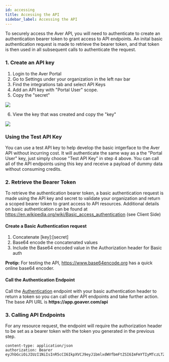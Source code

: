 ```yaml
---
id: accessing
title: Accessing the API
sidebar_label: Accessing the API
---
```


To securely access the Aver API, you will need to authenticate to create an authentication bearer token to grant access to API endpoints.  An inital basic authentication request is made to retrieve the bearer token, and that token is then used in all subsequent calls to authenticate the request.

### 1. Create an API key
1. Login to the Aver Portal
2. Go to Settings under your organization in the left nav bar
3. Find the integrations tab and select API Keys
4. Add an API key with "Portal User" scope.
5. Copy the "secret"

<p>
<img src="/img/create_api_key_1.jpg"></img>
</p>

6. View the key that was created and copy the "key"

<p>
<img src="/img/create_api_key_2.jpg"></img>
</p>

### Using the Test API Key
<p>
You can use a test API key to help develop the basic intgerface to the Aver API without incurring cost. It will authenticate the same way as a the "Portal User" key, just simply choose "Test API Key" in step 4 above.  You can call all of the API endpoints using this key and receive a payload of dummy data without consuming credits.
</p>

### 2. Retrieve the Bearer Token

To retrieve the authentication bearer token, a basic authentication request is made using the API key and secret to validate your organization and return a scoped bearer token to grant access to API resources. Additional details on basic authentication can be found at <a href="https://en.wikipedia.org/wiki/Basic_access_authentication">https://en.wikipedia.org/wiki/Basic_access_authentication</a> (see Client Side)


#### Create a Basic Authentication request
1. Concatenate [key]:[secret]
2. Base64 encode the concatenated values 
3. Include the Base64 encoded value in the Authorization header for Basic auth

<p>
<b>Protip:</b> For testing the API, <a href="https://www.base64encode.org/">https://www.base64encode.org</a> has a quick online base64 encoder.
</p>


#### Call the Authentication Endpoint
<p>
Call the <a href="/docs/auth">Authentication</a> endpoint with your basic authentication header to return a token so you can call other API endpoints and take further action. The base API URL is <b>https://app.goaver.com/api</b>
</p>

### 3. Calling API Endpoints
<p>
For any resource request, the endpoint will require the authorization header to be set as a bearer token with the token you generated in the previous step.
</p>

```
content-type: application/json
authorization: Bearer eyJhbGciOiJIUzI1NiIsInR5cCI6IkpXVCJ9eyJ1bmlxdWVfbmFtZSI6ImFmYTIyMTczLTZhNDYtNDc2MS04MzA4LTI3YWQ0YjIxMWM0MCIsInJvbGUiOiJQb3J0YWxVc2VyIiwiaHR0cDovL3NjaGVtYXMubWljcm9zb2Z0LmNvbS93cy8yMDA4LzA2L2lkZW50aXR5L2NsYWltcy91c2VyZGF0YSI6IntcIklkXCI6XCJhZmEyMjE3My02YTQ2LTQ3NjEtODMwOC0yN2FkNGIyMTFjNDBcIixcIkF1dGhUeXBlXCI6MixcIkRhdGFcIjpudWxsfSIsIm5iZiI6MTU3MDE5NjE4NiwiZXhwIjoxNTcwMTk5Nzg2LCJpYXQiOjE1NzAxOTYxODYsImlzcyI6InNlbGYiLCJhdWQiOiJodHRwOi8vZ29hdmVyLmNvbSJ9XZmHyGIVurCvpsNM8RACzz9jReafpww9hrr3vyr4
```

